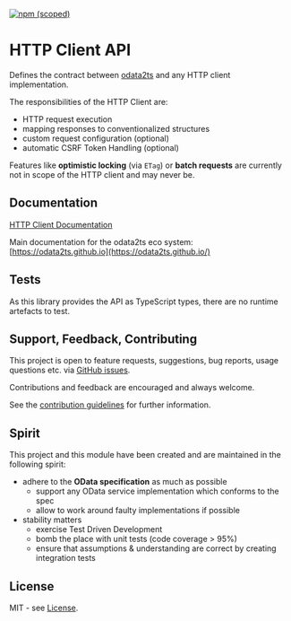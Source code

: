 [![npm (scoped)](https://img.shields.io/npm/v/@odata2ts/http-client-api?style=for-the-badge)](https://www.npmjs.com/package/@odata2ts/http-client-api)

# HTTP Client API

Defines the contract between [odata2ts](https://github.com/odata2ts/odata2ts) and any HTTP client implementation.

The responsibilities of the HTTP Client are:
- HTTP request execution
- mapping responses to conventionalized structures
- custom request configuration (optional)
- automatic CSRF Token Handling (optional)

Features like **optimistic locking** (via `ETag`) or **batch requests** are currently not in scope
of the HTTP client and may never be.

## Documentation
[HTTP Client Documentation](https://odata2ts.github.io/docs/odata-client/http-client)

Main documentation for the odata2ts eco system:
[https://odata2ts.github.io](https://odata2ts.github.io/)

## Tests
As this library provides the API as TypeScript types, there are no runtime
artefacts to test.

## Support, Feedback, Contributing
This project is open to feature requests, suggestions, bug reports, usage questions etc.
via [GitHub issues](https://github.com/odata2ts/odata2ts/issues).

Contributions and feedback are encouraged and always welcome.

See the [contribution guidelines](https://github.com/odata2ts/odata2ts/blob/main/CONTRIBUTING.md) for further information.

## Spirit
This project and this module have been created and are maintained in the following spirit:

* adhere to the **OData specification** as much as possible
  * support any OData service implementation which conforms to the spec
  * allow to work around faulty implementations if possible
* stability matters
  * exercise Test Driven Development
  * bomb the place with unit tests (code coverage > 95%)
  * ensure that assumptions & understanding are correct by creating integration tests

## License
MIT - see [License](./LICENSE).
